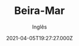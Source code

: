---
id: '9b75076e-40bf-4d75-ab9e-52a818cf8703'
type: 'movie' # Filme, Série, Anime
title: "Beira-Mar"
synopsis: ["Martin e Tomaz viajam para o litoral gaúcho. Martin precisa encontrar um documento para o pai na casa de parentes, e Tomaz decide acompanhá-lo. Os dois acabam abrigando-se em uma casa de vidro à beira-mar, a fim de fugir da rejeição familiar de Martin e da estranha distância que surgiu entre os dois.",
]
originalTitle: "Beira-Mar"
date: '2021-04-05T19:27:27.000Z'
update: '2021-04-05T19:27:27.000Z'
releaseDate: '2015-06-21T03:00:00.000Z'
imdb:
  rating: 'n/A' # 8.5
  id: '' # tt0470752
duration: '1h 23 Min'
trailer:
  urls: [
    'Ur7poNRQtx8',
  ]
tags: ['1080p']
genre: ['Drama', 'Romance'] #
quality: 'WEB-DL' # BluRay, WEB-DL, HDTV, WEB-DL4K, WEB-DLe
format: 'Mkv' # MKV, MP4, TS
audio: 'Português' # Dublado, Legendado, Dual Audio, Dub & Leg
subtitle: 'Inglês' # Português, inglês,
size: '2.62 GB' # 4.8 GB
audioQuality: 10
videoQuality: 10
directors: []
#  - name: 'Lana Wachowski'
#    image: ''
#  - name: 'Lilly Wachowski'
#    image: ''
cast: []
#  - name: 'Keanu Reeves'
#    image: ''
#    characterName: 'Neo'
writers: []
#  - name: ''
#    image: ''
maturityRating:
  age: '' # L , 10, 12, 14, 16, 18
  topics: [''] # Violence, Illegal drugs, Inappropriate Language, Legal Drugs, Sexual Content, Extreme Violence
###########################################
download:
  
  - url: 'magnet:?xt=urn:btih:af2178f04cf6a7718a412f4c805588ff499724dc&dn=Seashore.2015.PORTUGUESE.ENSUBBED.1080p.AMZN.WEBRip.DDP5.1.x264-TOMMY&tr=http%3A%2F%2Ftracker.trackerfix.com%3A80%2Fannounce&tr=udp%3A%2F%2F9.rarbg.me%3A2750&tr=udp%3A%2F%2F9.rarbg.to%3A2720'
    resolution: '1080p' # 720p, 1080p, 4K,
    audio: 'Dual Áudio' # Dublado, Legendado, Dual Audio
    size: '' # 4.8 GB
    quality: '' # BluRay, WEB-DL
    format: '' # MKV
images:
  cover: '/assets/movies/beira-mar.jpg'
  background: '/assets/movies/'
---